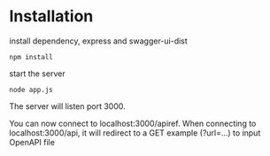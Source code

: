 # Installation

install dependency, express and swagger-ui-dist
```
npm install
```

start the server
```
node app.js
```
The server will listen port 3000.

You can now connect to localhost:3000/apiref. When connecting to localhost:3000/api, it will redirect to a GET example (?url=...) to input OpenAPI file